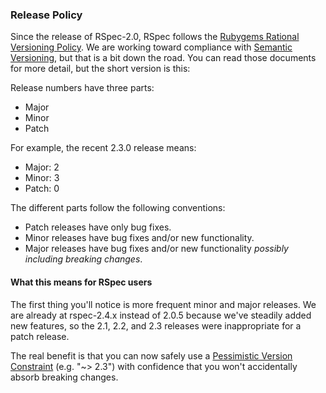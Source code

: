 ### Release Policy

Since the release of RSpec-2.0, RSpec follows the [Rubygems Rational Versioning
Policy](http://docs.rubygems.org/read/chapter/7). We are working toward
compliance with [Semantic Versioning](http://semver.org/), but that is a bit
down the road. You can read those documents for more detail, but the short
version is this:

Release numbers have three parts:

* Major
* Minor
* Patch

For example, the recent 2.3.0 release means:

* Major: 2
* Minor: 3
* Patch: 0

The different parts follow the following conventions:

* Patch releases have only bug fixes.
* Minor releases have bug fixes and/or new functionality.
* Major releases have bug fixes and/or new functionality _possibly including breaking changes_.

#### What this means for RSpec users

The first thing you'll notice is more frequent minor and major releases. We are
already at rspec-2.4.x instead of 2.0.5 because we've steadily added new
features, so the 2.1, 2.2, and 2.3 releases were inappropriate for a patch
release.

The real benefit is that you can now safely use a [Pessimistic Version
Constraint](http://docs.rubygems.org/read/chapter/16#page74) (e.g. "~> 2.3")
with confidence that you won't accidentally absorb breaking changes.
